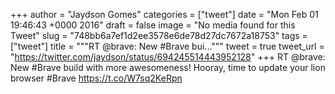 
+++
author = "Jaydson Gomes"
categories = ["tweet"]
date = "Mon Feb 01 19:46:43 +0000 2016"
draft = false
image = "No media found for this Tweet"
slug = "748bb6a7ef1d2ee3578e6de78d27dc7672a18753"
tags = ["tweet"]
title = """RT @brave: New #Brave bui..."""
tweet = true
tweet_url = "https://twitter.com/jaydson/status/694245514443952128"
+++
RT @brave: New #Brave build with more awesomeness! Hooray, time to update your lion browser #Brave  https://t.co/W7sq2KeRpn
